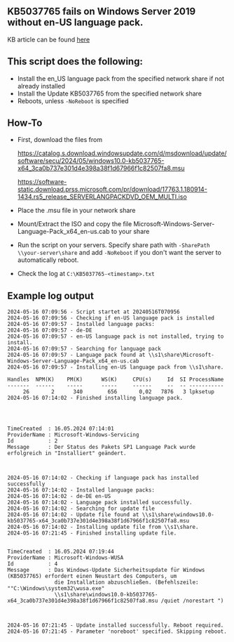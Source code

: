 ## KB5037765 fails on Windows Server 2019 without en-US language pack.

KB article can be found [here](https://learn.microsoft.com/en-us/windows/release-health/status-windows-10-1809-and-windows-server-2019#3299msgdesc)

## This script does the following:

* Install the en_US language pack from the specified network share if not already installed
* Install the Update KB5037765 from the specified network share
* Reboots, unless `-NoReboot` is specified

## How-To
* First, download the files from

  https://catalog.s.download.windowsupdate.com/d/msdownload/update/software/secu/2024/05/windows10.0-kb5037765-x64_3ca0b737e301d4e398a38f1d67966f1c82507fa8.msu

  https://software-static.download.prss.microsoft.com/pr/download/17763.1.180914-1434.rs5_release_SERVERLANGPACKDVD_OEM_MULTI.iso

* Place the .msu file in your network share
* Mount/Extract the ISO and copy the file Microsoft-Windows-Server-Language-Pack_x64_en-us.cab to your share
* Run the script on your servers. Specify share path with `-SharePath \\your-server\share` and add `-NoReboot` if you don't want the server to automatically reboot.
* Check the log at `C:\KB5037765-<timestamp>.txt`

## Example log output

```
2024-05-16 07:09:56 - Script startet at 20240516T070956
2024-05-16 07:09:56 - Checking if en-US language pack is installed
2024-05-16 07:09:57 - Installed language packs:
2024-05-16 07:09:57 - de-DE
2024-05-16 07:09:57 - en-US language pack is not installed, trying to install.
2024-05-16 07:09:57 - Searching for language pack
2024-05-16 07:09:57 - Language pack found at \\s1\share\Microsoft-Windows-Server-Language-Pack_x64_en-us.cab
2024-05-16 07:09:57 - Installing en-US language pack from \\s1\share.

Handles  NPM(K)    PM(K)      WS(K)     CPU(s)     Id  SI ProcessName
-------  ------    -----      -----     ------     --  -- -----------
     26       2      340        656       0,02   7876   3 lpksetup
2024-05-16 07:14:02 - Finished installing language pack.




TimeCreated  : 16.05.2024 07:14:01
ProviderName : Microsoft-Windows-Servicing
Id           : 2
Message      : Der Status des Pakets SP1 Language Pack wurde erfolgreich in "Installiert" geändert.



2024-05-16 07:14:02 - Checking if language pack has installed successfully
2024-05-16 07:14:02 - Installed language packs:
2024-05-16 07:14:02 - de-DE en-US
2024-05-16 07:14:02 - Language pack installed successfully.
2024-05-16 07:14:02 - Searching for update file
2024-05-16 07:14:02 - Update file found at \\s1\share\windows10.0-kb5037765-x64_3ca0b737e301d4e398a38f1d67966f1c82507fa8.msu
2024-05-16 07:14:02 - Installing update file from \\s1\share.
2024-05-16 07:21:45 - Finished installing update file.


TimeCreated  : 16.05.2024 07:19:44
ProviderName : Microsoft-Windows-WUSA
Id           : 4
Message      : Das Windows-Update Sicherheitsupdate für Windows (KB5037765) erfordert einen Neustart des Computers, um
               die Installation abzuschließen. (Befehlszeile: ""C:\Windows\system32\wusa.exe"
               \\s1\share\windows10.0-kb5037765-x64_3ca0b737e301d4e398a38f1d67966f1c82507fa8.msu /quiet /norestart ")



2024-05-16 07:21:45 - Update installed successfully. Reboot required.
2024-05-16 07:21:45 - Parameter 'noreboot' specified. Skipping reboot.
```
